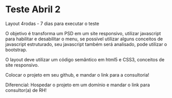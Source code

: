 # Teste Abril 2

Layout 4rodas - 7 dias para executar o teste

O objetivo é transforma um PSD em um site responsivo, utilizar javascript para habilitar e desabilitar o menu, se possível utilizar alguns conceitos de javascript estruturado, seu javascript também será analisado, pode utilizar o bootstrap.

O layout deve utilizar um código semântico em html5 e CSS3, conceitos de site responsivo.

Colocar o projeto em seu github, e mandar o link para a consultoria!

Diferencial: Hospedar o projeto em um domínio e mandar o link para consultor(a) de RH!
